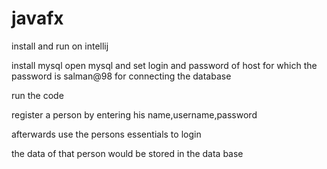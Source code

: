 # javafx

install and run on intellij

install mysql
open mysql and set login and password of host for which the password is salman@98 for connecting the database

run the code

register a person by entering his name,username,password

afterwards use the persons essentials to login

the data of that person would be stored in the data base

